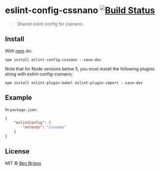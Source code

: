 # eslint-config-cssnano [![Build Status](https://travis-ci.org/ben-eb/eslint-config-cssnano.svg?branch=master)][ci]

> Shared eslint config for cssnano.


## Install

With [npm](https://npmjs.org/package/eslint-config-cssnano) do:

```
npm install eslint-config-cssnano --save-dev
```

Note that for Node versions below 5, you must install the following plugins
along with eslint-config-cssnano;

```
npm install eslint-plugin-babel eslint-plugin-import --save-dev
```


## Example

In `package.json`:

```json
{
    "eslintConfig": {
        "extends": "cssnano"
    }
}
```


## License

MIT © [Ben Briggs](http://beneb.info)


[ci]: https://travis-ci.org/ben-eb/eslint-config-cssnano
